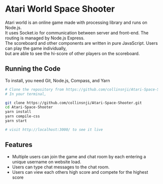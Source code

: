 
# Atari World Space Shooter

Atari world is an online game made with processing library and runs on Node.js.  
It uses Socket.io for communication between server and front-end. The routing is managed by Node.js Express.   
The scoreboard and other components are written in pure JavaScript. Users can play the game individually,    
but are able to see the hi-score of other players on the scoreboard.

## Running the Code
To install, you need Git, Node.js, Compass, and Yarn

```bash
# Clone the repository from https://github.com/collinsnji/Atari-Space-Shooter
# In your terminal,

git clone https://github.com/collinsnji/Atari-Space-Shooter.git 
cd Atari-Space-Shooter
yarn install
yarn compile-css
yarn start

# visit http://localhost:3000/ to see it live

```
## Features

- Multiple users can join the game and chat room by each entering a unique username
on website load.
- Users can type chat messages to the chat room.
- Users can view each others high score and compete for the highest score